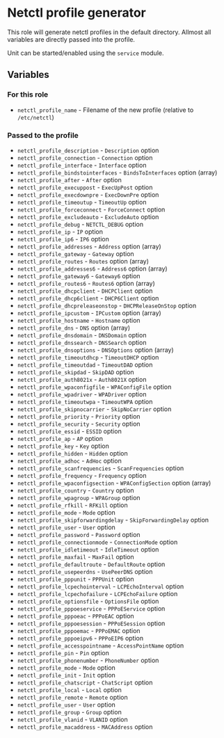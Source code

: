 # Netctl profile generator

This role will generate netctl profiles in the default directory.
Allmost all variables are directly passed into the profile.

Unit can be started/enabled using the `service` module.

## Variables

### For this role
- `netctl_profile_name` - Filename of the new profile (relative to `/etc/netctl`)

### Passed to the profile
- `netctl_profile_description` - `Description` option
- `netctl_profile_connection` - `Connection` option
- `netctl_profile_interface` - `Interface` option
- `netctl_profile_bindstointerfaces` - `BindsToInterfaces` option (array)
- `netctl_profile_after` - `After` option
- `netctl_profile_execuppost` - `ExecUpPost` option
- `netctl_profile_execdownpre` - `ExecDownPre` option
- `netctl_profile_timeoutup` - `TimeoutUp` option
- `netctl_profile_forceconnect` - `ForceConnect` option
- `netctl_profile_excludeauto` - `ExcludeAuto` option
- `netctl_profile_debug` - `NETCTL_DEBUG` option
- `netctl_profile_ip` - `IP` option
- `netctl_profile_ip6` - `IP6` option
- `netctl_profile_addresses` - `Address` option (array)
- `netctl_profile_gateway` - `Gateway` option
- `netctl_profile_routes` - `Routes` option (array)
- `netctl_profile_addresses6` - `Address6` option (array)
- `netctl_profile_gateway6` - `Gateway6` option
- `netctl_profile_routes6` - `Routes6` option (array)
- `netctl_profile_dhcpclient` - `DHCPClient` option
- `netctl_profile_dhcp6client` - `DHCP6Client` option
- `netctl_profile_dhcpreleaseonstop` - `DHCPReleaseOnStop` option
- `netctl_profile_ipcustom` - `IPCustom` option (array)
- `netctl_profile_hostname` - `Hostname` option
- `netctl_profile_dns` - `DNS` option (array)
- `netctl_profile_dnsdomain` - `DNSDomain` option
- `netctl_profile_dnssearch` - `DNSSearch` option
- `netctl_profile_dnsoptions` - `DNSOptions` option (array)
- `netctl_profile_timeoutdhcp` - `TimeoutDHCP` option
- `netctl_profile_timeoutdad` - `TimeoutDAD` option
- `netctl_profile_skipdad` - `SkipDAD` option
- `netctl_profile_auth8021x` - `Auth8021X` option
- `netctl_profile_wpaconfigfile` - `WPAConfigFile` option
- `netctl_profile_wpadriver` - `WPADriver` option
- `netctl_profile_timeoutwpa` - `TimeoutWPA` option
- `netctl_profile_skipnocarrier` - `SkipNoCarrier` option
- `netctl_profile_priority` - `Priority` option
- `netctl_profile_security` - `Security` option
- `netctl_profile_essid` - `ESSID` option
- `netctl_profile_ap` - `AP` option
- `netctl_profile_key` - `Key` option
- `netctl_profile_hidden` - `Hidden` option
- `netctl_profile_adhoc` - `AdHoc` option
- `netctl_profile_scanfrequencies` - `ScanFrequencies` option
- `netctl_profile_frequency` - `Frequency` option
- `netctl_profile_wpaconfigsection` - `WPAConfigSection` option (array)
- `netctl_profile_country` - `Country` option
- `netctl_profile_wpagroup` - `WPAGroup` option
- `netctl_profile_rfkill` - `RFKill` option
- `netctl_profile_mode` - `Mode` option
- `netctl_profile_skipforwardingdelay` - `SkipForwardingDelay` option
- `netctl_profile_user` - `User` option
- `netctl_profile_password` - `Password` option
- `netctl_profile_connectionmode` - `ConnectionMode` option
- `netctl_profile_idletimeout` - `IdleTimeout` option
- `netctl_profile_maxfail` - `MaxFail` option
- `netctl_profile_defaultroute` - `DefaultRoute` option
- `netctl_profile_usepeerdns` - `UsePeerDNS` option
- `netctl_profile_pppunit` - `PPPUnit` option
- `netctl_profile_lcpechointerval` - `LCPEchoInterval` option
- `netctl_profile_lcpechofailure` - `LCPEchoFailure` option
- `netctl_profile_optionsfile` - `OptionsFile` option
- `netctl_profile_pppoeservice` - `PPPoEService` option
- `netctl_profile_pppoeac` - `PPPoEAC` option
- `netctl_profile_pppoesession` - `PPPoESession` option
- `netctl_profile_pppoemac` - `PPPoEMAC` option
- `netctl_profile_pppoeipv6` - `PPPoEIP6` option
- `netctl_profile_accesspointname` - `AccessPointName` option
- `netctl_profile_pin` - `Pin` option
- `netctl_profile_phonenumber` - `PhoneNumber` option
- `netctl_profile_mode` - `Mode` option
- `netctl_profile_init` - `Init` option
- `netctl_profile_chatscript` - `ChatScript` option
- `netctl_profile_local` - `Local` option
- `netctl_profile_remote` - `Remote` option
- `netctl_profile_user` - `User` option
- `netctl_profile_group` - `Group` option
- `netctl_profile_vlanid` - `VLANID` option
- `netctl_profile_macaddress` - `MACAddress` option

